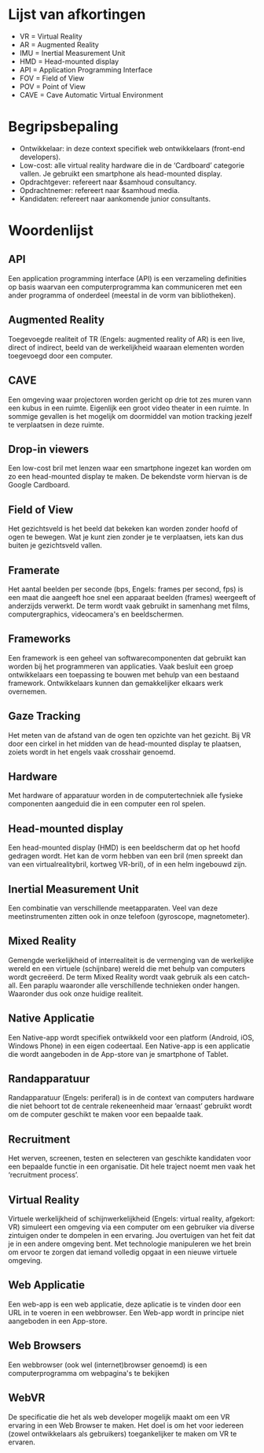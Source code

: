 # Lijst van afkortingen

* VR = Virtual Reality
* AR = Augmented Reality
* IMU = Inertial Measurement Unit
* HMD = Head-mounted display
* API = Application Programming Interface
* FOV = Field of View
* POV = Point of View
* CAVE = Cave Automatic Virtual Environment

# Begripsbepaling
* Ontwikkelaar: in deze context specifiek web ontwikkelaars (front-end developers).
* Low-cost: alle virtual reality hardware die in de ‘Cardboard’ categorie vallen. Je gebruikt een smartphone als head-mounted display.
* Opdrachtgever: refereert naar &samhoud consultancy.
* Opdrachtnemer: refereert naar &samhoud media.
* Kandidaten: refereert naar aankomende junior consultants.


# Woordenlijst

## API
Een application programming interface (API) is een verzameling definities op basis waarvan een computerprogramma kan communiceren met een ander programma of onderdeel (meestal in de vorm van bibliotheken).

## Augmented Reality
Toegevoegde realiteit of TR (Engels: augmented reality of AR) is een live, direct of indirect, beeld van de werkelijkheid waaraan elementen worden toegevoegd door een computer.

## CAVE
Een omgeving waar projectoren worden gericht op drie tot zes muren vann een kubus in een ruimte. Eigenlijk een groot video theater in een ruimte. In sommige gevallen is het mogelijk om doormiddel van motion tracking jezelf te verplaatsen in deze ruimte.

## Drop-in viewers
Een low-cost bril met lenzen waar een smartphone ingezet kan worden om zo een head-mounted display te maken. De bekendste vorm hiervan is de Google Cardboard.

## Field of View
Het gezichtsveld is het beeld dat bekeken kan worden zonder hoofd of ogen te bewegen. Wat je kunt zien zonder je te verplaatsen, iets kan dus buiten je gezichtsveld vallen.

## Framerate
Het aantal beelden per seconde (bps, Engels: frames per second, fps) is een maat die aangeeft hoe snel een apparaat beelden (frames) weergeeft of anderzijds verwerkt. De term wordt vaak gebruikt in samenhang met films, computergraphics, videocamera's en beeldschermen.

## Frameworks
Een framework is een geheel van softwarecomponenten dat gebruikt kan worden bij het programmeren van applicaties. Vaak besluit een groep ontwikkelaars een toepassing te bouwen met behulp van een bestaand framework. Ontwikkelaars kunnen dan gemakkelijker elkaars werk overnemen.

## Gaze Tracking
Het meten van de afstand van de ogen ten opzichte van het gezicht. Bij VR door een cirkel in het midden van de head-mounted display te plaatsen, zoiets wordt in het engels vaak crosshair genoemd.

## Hardware
Met hardware of apparatuur worden in de computertechniek alle fysieke componenten aangeduid die in een computer een rol spelen.

## Head-mounted display
Een head-mounted display (HMD) is een beeldscherm dat op het hoofd gedragen wordt. Het kan de vorm hebben van een bril (men spreekt dan van een virtualrealitybril, kortweg VR-bril), of in een helm ingebouwd zijn.

## Inertial Measurement Unit
Een combinatie van verschillende meetapparaten. Veel van deze meetinstrumenten zitten ook in onze telefoon (gyroscope, magnetometer).

## Mixed Reality
Gemengde werkelijkheid of interrealiteit is de vermenging van de werkelijke wereld en een virtuele (schijnbare) wereld die met behulp van computers wordt gecreëerd. De term Mixed Reality wordt vaak gebruik als een catch-all. Een paraplu waaronder alle verschillende technieken onder hangen. Waaronder dus ook onze huidige realiteit.

## Native Applicatie
Een Native-app wordt specifiek ontwikkeld voor een platform (Android, iOS, Windows Phone) in een eigen codeertaal. Een Native-app is een applicatie die wordt aangeboden in de App-store van je smartphone of Tablet.

## Randapparatuur
Randapparatuur (Engels: periferal) is in de context van computers hardware die niet behoort tot de centrale rekeneenheid maar ‘ernaast’ gebruikt wordt om de computer geschikt te maken voor een bepaalde taak.

## Recruitment
Het werven, screenen, testen en selecteren van geschikte kandidaten voor een bepaalde functie in een organisatie. Dit hele traject noemt men vaak het ‘recruitment process’. 

## Virtual Reality
Virtuele werkelijkheid of schijnwerkelijkheid (Engels: virtual reality, afgekort: VR) simuleert een omgeving via een computer om een gebruiker via diverse zintuigen onder te dompelen in een ervaring. Jou overtuigen van het feit dat je in een andere omgeving bent. Met technologie manipuleren we het brein om ervoor te zorgen dat iemand volledig opgaat in een nieuwe virtuele omgeving.

## Web Applicatie
Een web-app is een web applicatie, deze aplicatie is te vinden door een URL in te voeren in een webbrowser. Een Web-app wordt in principe niet aangeboden in een App-store.

## Web Browsers
Een webbrowser (ook wel (internet)browser genoemd) is een computerprogramma om webpagina's te bekijken

## WebVR
De specificatie die het als web developer mogelijk maakt om een VR ervaring in een Web Browser te maken. Het doel is om het voor iedereen (zowel ontwikkelaars als gebruikers) toegankelijker te maken om VR te ervaren.